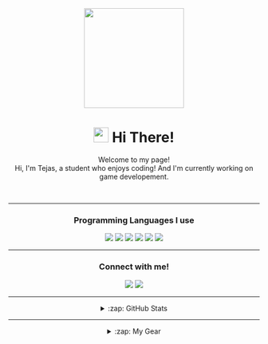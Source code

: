 <div align='center'>
  <img src="https://capsule-render.vercel.app/api?type=waving&height=200&text=Tejas%20Git&fontAlign=75&fontAlignY=40&color=gradient" height="200"/>
  <h1><img src="https://emojis.slackmojis.com/emojis/images/1531849430/4246/blob-sunglasses.gif?1531849430" width="30"/> Hi There!</h1>
  <p></p>
  
  <p>Welcome to my page! </br> Hi, I'm Tejas, a student who enjoys coding! And I'm currently working on game developement.</p>
  <br>
  
  ---
  ### Programming Languages I use
  <div align='center'>
  <span><img src="https://img.shields.io/badge/HTML5-E34F26?style=for-the-badge&logo=html5&logoColor=white"/><span>
    <img src="https://img.shields.io/badge/Python-3776AB?style=for-the-badge&logo=python&logoColor=white"/>
    <img src="https://img.shields.io/badge/Go-00ADD8?style=for-the-badge&logo=go&logoColor=white"/>
    <img src="https://img.shields.io/badge/JavaScript-F7DF1E?style=for-the-badge&logo=javascript&logoColor=black"/>
    <img src="https://img.shields.io/badge/Swift-FA7343?style=for-the-badge&logo=swift&logoColor=white"/>
    <img src="https://img.shields.io/badge/CSS-239120?&style=for-the-badge&logo=css3&logoColor=white"/>
    
  ---
   ### Connect with me!
   <div align='center'>
   <span><img src="https://discord.c99.nl/widget/theme-1/787253679152562187.png"/><span>
     <img src="https://img.shields.io/twitter/follow/Tejaskathuria_?style=social">
     
  ---
<details>
  <summary>:zap: GitHub Stats</summary>
  <br>
  <img align="centre" alt="Tejas' GitHub Stats" src="https://github-readme-stats.vercel.app/api?username=TejasKathuria&theme=blue-green" />

</details>

 ---
<details>
  <summary>:zap: My Gear</summary>
  <br>
  <img align="left" alt="Tejas' Gear" src="https://img.shields.io/badge/Windows-HP_Pavillion_15s-0078D6?style=for-the-badge&logo=windows&logoColor=white" />
  <img align="left" alt="Tejas' Gear" src="https://img.shields.io/badge/Intel-Core_i5_10th-0071C5?style=for-the-badge&logo=intel&logoColor=white" />

</details>





















<!--
**TheOriginalTKT/TheOriginalTKT** is a ✨ _special_ ✨ repository because its `README.md` (this file) appears on your GitHub profile.

Here are some ideas to ge

- 🔭 I’m currently working on a Discord Bot
- 🌱 I’m currently learning ...
- 👯 I’m looking to collaborate on ...
- 🤔 I’m looking for help with ...
- 💬 Ask me about ...
- 📫 How to reach me: ...
- 😄 My Pronouns are He/Him
- ⚡ Fun fact: ...
-->
